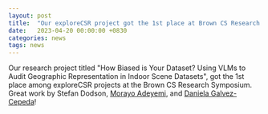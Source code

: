 ```yaml
---
layout: post
title:  "Our exploreCSR project got the 1st place at Brown CS Research Symposium!"
date:   2023-04-20 00:00:00 +0830
categories: news
tags: news
---
```


Our research project titled "How Biased is Your Dataset? Using VLMs to Audit Geographic Representation in Indoor Scene Datasets", got the 1st place among exploreCSR projects at the Brown CS Research Symposium. Great work by Stefan Dodson, [Morayo Adeyemi](https://www.linkedin.com/in/morayoadeyemi/), and [Daniela Galvez-Cepeda](https://www.linkedin.com/in/daniela-galvez-cepeda/)!